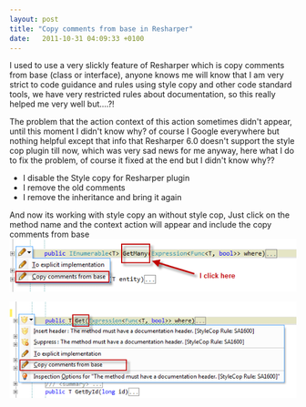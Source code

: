 ```yaml
---
layout: post
title: "Copy comments from base in Resharper"
date:   2011-10-31 04:09:33 +0100
---
```


I used to use a very slickly feature of Resharper which is copy comments
from base (class or interface), anyone knows me will know that I am very
strict to code guidance and rules using style copy and other
code standard tools, we have very restricted rules about documentation,
so this really helped me very well but\....?! 

The problem that the action context of this action sometimes didn\'t appear, until
this moment I didn\'t know why? of course I Google everywhere but
nothing helpful except that info that Resharper 6.0 doesn\'t support the
style cop plugin till now, which was very sad news for me anyway, here
what I do to fix the problem, of course it fixed at the end but I
didn\'t know why??

-   I disable the Style copy for Resharper plugin
-   I remove the old comments
-   I remove the inheritance and bring it again

And now its working with style copy an without style cop, Just click on
the method name and the context action will appear and include the copy
comments from base
[![CopyCommentsFromImplementation](/assets/images/2011/10/CopyCommentsFromImplementation.png)](/assets/images/2011/10/CopyCommentsFromImplementation.png)

[![CopyCommentsFromImplementation2](/assets/images/2011/10/CopyCommentsFromImplementation2.png)](/assets/images/2011/10/CopyCommentsFromImplementation2.png)

